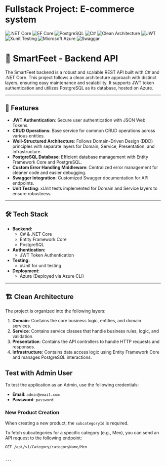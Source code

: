 # Fullstack Project: E-commerce system

![.NET Core](https://img.shields.io/badge/.NET%20Core-purple)
![EF Core](https://img.shields.io/badge/EF%20Core-cyan)
![PostgreSQL](https://img.shields.io/badge/PostgreSQL-drakblue)
![C#](https://img.shields.io/badge/C%23-8.0-239120?logo=csharp)
![Clean Architecture](https://img.shields.io/badge/Clean_Architecture-orange?logo=cleanarchitecture)
![JWT](https://img.shields.io/badge/JWT-JSON_Web_Token-00B5AD?logo=jsonwebtokens)
![Xunit Testing](https://img.shields.io/badge/Xunit-Testing-FF4136?logo=xunit)
![Microsoft Azure](https://img.shields.io/badge/Microsoft-Azure-skyblue)
![Swaggar](https://img.shields.io/badge/Swaggar-greenyellow)

# 🥿 SmartFeet - Backend API

The SmartFeet backend is a robust and scalable REST API built with C# and .NET Core. This project follows a clean architecture approach with distinct layers, ensuring easy maintenance and scalability. It supports JWT token authentication and utilizes PostgreSQL as its database, hosted on Azure.

---

## 🌟 Features

- **JWT Authentication**: Secure user authentication with JSON Web Tokens.
- **CRUD Operations**: Base service for common CRUD operations across various entities.
- **Well-Structured Architecture**: Follows Domain-Driven Design (DDD) principles with separate layers for Domain, Service, Presentation, and Infrastructure.
- **PostgreSQL Database**: Efficient database management with Entity Framework Core and PostgreSQL.
- **Custom Error Handling Middleware**: Centralized error management for cleaner code and easier debugging.
- **Swagger Integration**: Customized Swagger documentation for API endpoints.
- **Unit Testing**: xUnit tests implemented for Domain and Service layers to ensure robustness.

---

## 🛠️ Tech Stack

- **Backend:**
  - C# & .NET Core
  - Entity Framework Core
  - PostgreSQL
- **Authentication:**
  - JWT Token Authentication
- **Testing:**
  - xUnit for unit testing
- **Deployment:**
  - Azure (Deployed via Azure CLI)

---

## 🏗️ Clean Architecture

The project is organized into the following layers:

1. **Domain**: Contains the core business logic, entities, and domain services.
2. **Service**: Contains service classes that handle business rules, logic, and validation.
3. **Presentation**: Contains the API controllers to handle HTTP requests and responses.
4. **Infrastructure**: Contains data access logic using Entity Framework Core and manages PostgreSQL interactions.

## Test with Admin User

To test the application as an Admin, use the following credentials:

- **Email**: `admin@email.com`
- **Password**: `password`

### New Product Creation

When creating a new product, the `subcategoryId` is required.

To fetch subcategories for a specific category (e.g., Men), you can send an API request to the following endpoint:

```bash
GET /api/v1/Category/categoryName/Men


---
```
